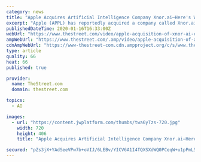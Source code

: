 ```yaml
---
category: news
title: "Apple Acquires Artificial Intelligence Company Xnor.ai—Here's What That Company Is"
excerpt: "Apple (APPL) has reportedly acquired a company called Xnor.ai. The little-known, and difficult to pronounce, company is a Seattle-based artificial intelligence start-up. It was founded in 2016 by researchers at the Allen Institute for Artificial Intelligence. Xnor.ai’s mission is to enable AI algorithms to run on small devices—such as ..."
publishedDateTime: 2020-01-16T16:33:00Z
webUrl: "https://www.thestreet.com/video/apple-acquisition-of-xnor-ai-explained"
ampWebUrl: "https://www.thestreet.com/.amp/video/apple-acquisition-of-xnor-ai-explained"
cdnAmpWebUrl: "https://www-thestreet-com.cdn.ampproject.org/c/s/www.thestreet.com/.amp/video/apple-acquisition-of-xnor-ai-explained"
type: article
quality: 66
heat: 66
published: true

provider:
  name: TheStreet.com
  domain: thestreet.com

topics:
  - AI

images:
  - url: "https://content.jwplatform.com/thumbs/twa6yTzs-720.jpg"
    width: 720
    height: 406
    title: "Apple Acquires Artificial Intelligence Company Xnor.ai—Here's What That Company Is"

secured: "pZs3jX+YAdSeeVPw7b+oVIJ/6LEBv/YICV6A1I4TQXSXdWQ0PCeqW+u1pPmL5DqsXybZFP/1GXXv2UI4uCCMS3+5YlIT8dOY4MbmUZ2mkzbEgTkIuvMfs0JnlBgJY+vfdfJP31VYtk5gOTSfyg7RWKA90kBnG96S8NjsA8WQpumwcEKBG8Oxb2/E1E9T6IdCQ4pHIAIlhZFi20TWbYUpNSNXN2eCgN/GIFaleB/wwJqzoc9ZaRtNGMieD4R7pOmmXRWIOe6L4C/xCrGxfGtDtRePdwNezb3NGVcwJ7qx81PdhZ21sUrXpQwtE+nXSFcI8oINpHrlAGP8zrFc50YkJ5Za7y2LCsrjek97HQspVH1tbL04t/4hnYPf+3sXPpRybrv+8nOLc7vSfgGK62VcmrTXSZP8rIpmzLuktpeAdr5gBAR2lM9gh4c7612cu3/Rjvbqc3w0HO4T6XNNBh5pKg==;X7Fo2WG/cQyWCttgDkW1cQ=="
---
```


